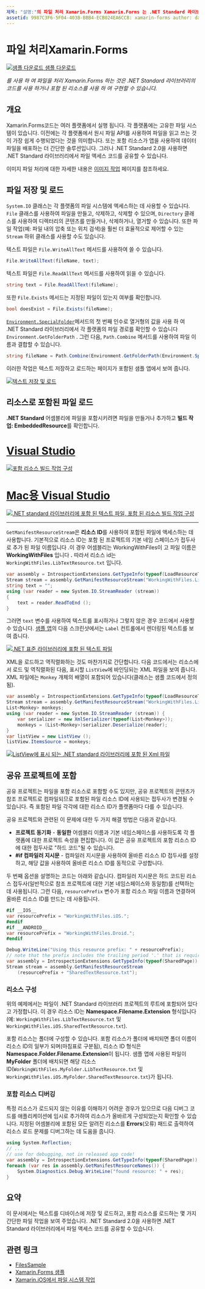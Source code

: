 ```yaml
---
제목: "설명:"의 파일 처리 Xamarin.Forms Xamarin.Forms 는 .NET Standard 라이브러리의 코드를 사용 하거나 포함 된 리소스를 사용 하 여 구현할 수 있습니다. "
assetid: 9987C3F6-5F04-403B-BBB4-ECB024EA6CC8: xamarin-forms author: davidbritch: dabritch:: 06/21/2018-loc: [ Xamarin.Forms ,]입니다. Xamarin.Essentials
---
```


# <a name="file-handling-in-xamarinforms"></a>파일 처리Xamarin.Forms

[![샘플 다운로드](~/media/shared/download.png) 샘플 다운로드](https://docs.microsoft.com/samples/xamarin/xamarin-forms-samples/workingwithfiles)

_를 사용 하 여 파일을 처리 Xamarin.Forms 하는 것은 .NET Standard 라이브러리의 코드를 사용 하거나 포함 된 리소스를 사용 하 여 구현할 수 있습니다._

## <a name="overview"></a>개요

Xamarin.Forms코드는 여러 플랫폼에서 실행 됩니다. 각 플랫폼에는 고유한 파일 시스템이 있습니다. 이전에는 각 플랫폼에서 원시 파일 API를 사용하여 파일을 읽고 쓰는 것이 가장 쉽게 수행되었다는 것을 의미합니다. 또는 포함 리소스가 앱을 사용하여 데이터 파일을 배포하는 더 간단한 솔루션입니다. 그러나 .NET Standard 2.0을 사용하면 .NET Standard 라이브러리에서 파일 액세스 코드를 공유할 수 있습니다.

이미지 파일 처리에 대한 자세한 내용은 [이미지 작업](~/xamarin-forms/user-interface/images.md) 페이지를 참조하세요.

## <a name="saving-and-loading-files"></a>파일 저장 및 로드

`System.IO` 클래스는 각 플랫폼의 파일 시스템에 액세스하는 데 사용할 수 있습니다. `File` 클래스를 사용하여 파일을 만들고, 삭제하고, 삭제할 수 있으며, `Directory` 클래스를 사용하여 디렉터리의 콘텐츠를 만들거나, 삭제하거나, 열거할 수 있습니다. 또한 파일 작업(예: 파일 내의 압축 또는 위치 검색)을 훨씬 더 효율적으로 제어할 수 있는 `Stream` 하위 클래스를 사용할 수도 있습니다.

텍스트 파일은 `File.WriteAllText` 메서드를 사용하여 쓸 수 있습니다.

```csharp
File.WriteAllText(fileName, text);
```

텍스트 파일은 `File.ReadAllText` 메서드를 사용하여 읽을 수 있습니다.

```csharp
string text = File.ReadAllText(fileName);
```

또한 `File.Exists` 메서드는 지정된 파일이 있는지 여부를 확인합니다.

```csharp
bool doesExist = File.Exists(fileName);
```

[`Environment.SpecialFolder`](xref:System.Environment.SpecialFolder)메서드의 첫 번째 인수로 열거형의 값을 사용 하 여 .NET Standard 라이브러리에서 각 플랫폼의 파일 경로를 확인할 수 있습니다 `Environment.GetFolderPath` . 그런 다음, `Path.Combine` 메서드를 사용하여 파일 이름과 결합할 수 있습니다.

```csharp
string fileName = Path.Combine(Environment.GetFolderPath(Environment.SpecialFolder.LocalApplicationData), "temp.txt");
```

이러한 작업은 텍스트 저장하고 로드하는 페이지가 포함된 샘플 앱에서 보여 줍니다.

[![텍스트 저장 및 로드](files-images/saveandload-sml.png "앱에서 파일 저장 및 로드")](files-images/saveandload.png#lightbox "앱에서 파일 저장 및 로드")

## <a name="loading-files-embedded-as-resources"></a>리소스로 포함된 파일 로드

**.NET Standard** 어셈블리에 파일을 포함시키려면 파일을 만들거나 추가하고 **빌드 작업: EmbeddedResource**를 확인합니다.

# <a name="visual-studio"></a>[Visual Studio](#tab/windows)

[![포함 리소스 빌드 작업 구성](files-images/vs-embeddedresource-sml.png "EmbeddedResource 빌드 설정")](files-images/vs-embeddedresource.png#lightbox "EmbeddedResource 빌드 설정")

# <a name="visual-studio-for-mac"></a>[Mac용 Visual Studio](#tab/macos)

[![.NET standard 라이브러리에 포함 된 텍스트 파일, 포함 된 리소스 빌드 작업 구성](files-images/xs-embeddedresource-sml.png "EmbeddedResource 빌드 설정")](files-images/xs-embeddedresource.png#lightbox "EmbeddedResource 빌드 설정")

-----

`GetManifestResourceStream`은 **리소스 ID**를 사용하여 포함된 파일에 액세스하는 데 사용합니다. 기본적으로 리소스 ID는 포함 된 프로젝트의 기본 네임 스페이스가 접두사로 추가 된 파일 이름입니다 .이 경우 어셈블리는 WorkingWithFiles이 고 파일 이름은 **WorkingWithFiles** 입니다 **.** 따라서 리소스 id는 `WorkingWithFiles.LibTextResource.txt` 입니다.

```csharp
var assembly = IntrospectionExtensions.GetTypeInfo(typeof(LoadResourceText)).Assembly;
Stream stream = assembly.GetManifestResourceStream("WorkingWithFiles.LibTextResource.txt");
string text = "";
using (var reader = new System.IO.StreamReader (stream))
{  
    text = reader.ReadToEnd ();
}
```

그러면 `text` 변수를 사용하여 텍스트를 표시하거나 그렇지 않은 경우 코드에서 사용할 수 있습니다. [샘플 앱](https://docs.microsoft.com/samples/xamarin/xamarin-forms-samples/workingwithfiles)의 다음 스크린샷에서는 `Label` 컨트롤에서 렌더링된 텍스트를 보여 줍니다.

 [![.NET 표준 라이브러리에 포함 된 텍스트 파일](files-images/pcltext-sml.png "앱에 표시 되는 .NET Standard 라이브러리의 포함 텍스트 파일")](files-images/pcltext.png#lightbox "앱에 표시 되는 .NET Standard 라이브러리의 포함 텍스트 파일")

XML을 로드하고 역직렬화하는 것도 마찬가지로 간단합니다. 다음 코드에서는 리소스에서 로드 및 역직렬화된 다음, 표시할 `ListView`에 바인딩되는 XML 파일을 보여 줍니다. XML 파일에는 `Monkey` 개체의 배열이 포함되어 있습니다(클래스는 샘플 코드에서 정의됨).

```csharp
var assembly = IntrospectionExtensions.GetTypeInfo(typeof(LoadResourceText)).Assembly;
Stream stream = assembly.GetManifestResourceStream("WorkingWithFiles.LibXmlResource.xml");
List<Monkey> monkeys;
using (var reader = new System.IO.StreamReader (stream)) {
    var serializer = new XmlSerializer(typeof(List<Monkey>));
    monkeys = (List<Monkey>)serializer.Deserialize(reader);
}
var listView = new ListView ();
listView.ItemsSource = monkeys;
```

 [![ListView에 표시 되는 .NET standard 라이브러리에 포함 된 Xml 파일](files-images/pclxml-sml.png "ListView에 표시 되는 .NET 표준 라이브러리의 포함 XML 파일")](files-images/pclxml.png#lightbox "ListView에 표시 되는 .NET 표준 라이브러리의 포함 XML 파일")

## <a name="embedding-in-shared-projects"></a>공유 프로젝트에 포함

공유 프로젝트는 파일을 포함 리소스로 포함할 수도 있지만, 공유 프로젝트의 콘텐츠가 참조 프로젝트로 컴파일되므로 포함된 파일 리소스 ID에 사용되는 접두사가 변경될 수 있습니다. 즉 포함된 파일 각각에 대한 리소스 ID가 플랫폼마다 다를 수 있습니다.

공유 프로젝트와 관련된 이 문제에 대한 두 가지 해결 방법은 다음과 같습니다.

- **프로젝트 동기화** - **동일한** 어셈블리 이름과 기본 네임스페이스를 사용하도록 각 플랫폼에 대한 프로젝트 속성을 편집합니다. 이 값은 공유 프로젝트의 포함 리소스 ID에 대한 접두사로 "하드 코드"될 수 있습니다.
- **#if 컴파일러 지시문** - 컴파일러 지시문을 사용하여 올바른 리소스 ID 접두사를 설정하고, 해당 값을 사용하여 올바른 리소스 ID를 동적으로 구성합니다.

두 번째 옵션을 설명하는 코드는 아래와 같습니다. 컴파일러 지시문은 하드 코드된 리소스 접두사(일반적으로 참조 프로젝트에 대한 기본 네임스페이스와 동일함)를 선택하는 데 사용됩니다. 그런 다음, `resourcePrefix` 변수가 포함 리소스 파일 이름과 연결하여 올바른 리소스 ID를 만드는 데 사용됩니다.

```csharp
#if __IOS__
var resourcePrefix = "WorkingWithFiles.iOS.";
#endif
#if __ANDROID__
var resourcePrefix = "WorkingWithFiles.Droid.";
#endif

Debug.WriteLine("Using this resource prefix: " + resourcePrefix);
// note that the prefix includes the trailing period '.' that is required
var assembly = IntrospectionExtensions.GetTypeInfo(typeof(SharedPage)).Assembly;
Stream stream = assembly.GetManifestResourceStream
    (resourcePrefix + "SharedTextResource.txt");
```

### <a name="organizing-resources"></a>리소스 구성

위의 예제에서는 파일이 .NET Standard 라이브러리 프로젝트의 루트에 포함되어 있다고 가정합니다. 이 경우 리소스 ID는 **Namespace.Filename.Extension** 형식입니다(예: `WorkingWithFiles.LibTextResource.txt` 및 `WorkingWithFiles.iOS.SharedTextResource.txt`).

포함 리소스는 폴더에 구성할 수 있습니다. 포함 리소스가 폴더에 배치되면 폴더 이름이 리소스 ID의 일부가 되며(마침표로 구분됨), 리소스 ID 형식은 **Namespace.Folder.Filename.Extension**이 됩니다. 샘플 앱에 사용된 파일이 **MyFolder** 폴더에 배치되면 해당 리소스 ID(`WorkingWithFiles.MyFolder.LibTextResource.txt` 및 `WorkingWithFiles.iOS.MyFolder.SharedTextResource.txt`)가 됩니다.

### <a name="debugging-embedded-resources"></a>포함 리소스 디버깅

특정 리소스가 로드되지 않는 이유를 이해하기 어려운 경우가 있으므로 다음 디버그 코드를 애플리케이션에 임시로 추가하여 리소스가 올바르게 구성되었는지 확인할 수 있습니다. 지정된 어셈블리에 포함된 모든 알려진 리소스를 **Errors**(오류) 패드로 출력하여 리소스 로드 문제를 디버그하는 데 도움을 줍니다.

```csharp
using System.Reflection;
// ...
// use for debugging, not in released app code!
var assembly = IntrospectionExtensions.GetTypeInfo(typeof(SharedPage)).Assembly;
foreach (var res in assembly.GetManifestResourceNames()) {
    System.Diagnostics.Debug.WriteLine("found resource: " + res);
}
```

## <a name="summary"></a>요약

이 문서에서는 텍스트를 디바이스에 저장 및 로드하고, 포함 리소스를 로드하는 몇 가지 간단한 파일 작업을 보여 주었습니다. .NET Standard 2.0을 사용하면 .NET Standard 라이브러리에서 파일 액세스 코드를 공유할 수 있습니다.

## <a name="related-links"></a>관련 링크

- [FilesSample](https://docs.microsoft.com/samples/xamarin/xamarin-forms-samples/workingwithfiles)
- [Xamarin.Forms 샘플](https://github.com/xamarin/xamarin-forms-samples)
- [Xamarin.iOS에서 파일 시스템 작업](~/ios/app-fundamentals/file-system.md)

